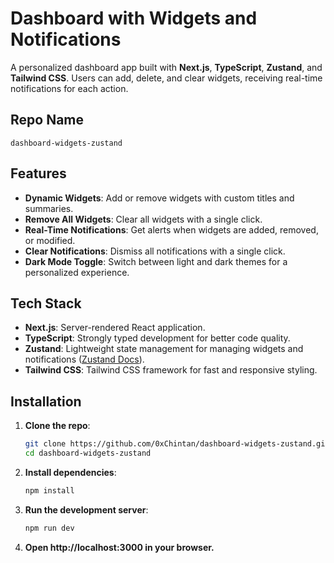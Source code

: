 # Dashboard with Widgets and Notifications

A personalized dashboard app built with **Next.js**, **TypeScript**, **Zustand**, and **Tailwind CSS**. Users can add, delete, and clear widgets, receiving real-time notifications for each action.

## Repo Name

`dashboard-widgets-zustand`

## Features

- **Dynamic Widgets**: Add or remove widgets with custom titles and summaries.
- **Remove All Widgets**: Clear all widgets with a single click.
- **Real-Time Notifications**: Get alerts when widgets are added, removed, or modified.
- **Clear Notifications**: Dismiss all notifications with a single click.
- **Dark Mode Toggle**: Switch between light and dark themes for a personalized experience.

## Tech Stack

- **Next.js**: Server-rendered React application.
- **TypeScript**: Strongly typed development for better code quality.
- **Zustand**: Lightweight state management for managing widgets and notifications ([Zustand Docs](https://zustand.docs.pmnd.rs/getting-started/introduction)).
- **Tailwind CSS**: Tailwind CSS framework for fast and responsive styling.

## Installation

1. **Clone the repo**:
   ```bash
   git clone https://github.com/0xChintan/dashboard-widgets-zustand.git
   cd dashboard-widgets-zustand

2. **Install dependencies**:
   ```bash
   npm install

3. **Run the development server**:
   ```bash
   npm run dev

4. **Open http://localhost:3000 in your browser.**
